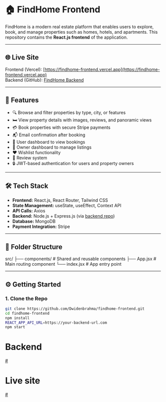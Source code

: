 # 🏠 FindHome Frontend

FindHome is a modern real estate platform that enables users to explore, book, and manage properties such as homes, hotels, and apartments. This repository contains the **React.js frontend** of the application.

---

## 🌐 Live Site

Frontend (Vercel): [https://findhome-frontend.vercel.app](https://findhome-frontend.vercel.app)  
Backend (GitHub): [FindHome Backend](https://github.com/Dwidenbrahma/findhome-backend)

---

## 🚀 Features

- 🔍 Browse and filter properties by type, city, or features
- 🛏️ View property details with images, reviews, and panoramic views
- 💳 Book properties with secure Stripe payments
- 📬 Email confirmation after booking
- 🧾 User dashboard to view bookings
- 🏢 Owner dashboard to manage listings
- ❤️ Wishlist functionality
- 📝 Review system
- 🔒 JWT-based authentication for users and property owners

---

## 🛠️ Tech Stack

- **Frontend:** React.js, React Router, Tailwind CSS
- **State Management:** useState, useEffect, Context API
- **API Calls:** Axios
- **Backend:** Node.js + Express.js (via [backend repo](https://github.com/Dwidenbrahma/findhome-backend))
- **Database:** MongoDB
- **Payment Integration:** Stripe

---

## 📁 Folder Structure

src/
├── components/ # Shared and reusable components
├── App.jsx # Main routing component
└── index.jsx # App entry point



---

## ⚙️ Getting Started

### 1. Clone the Repo

```bash
git clone https://github.com/Dwidenbrahma/findhome-frontend.git
cd findhome-frontend
npm install
REACT_APP_API_URL=https://your-backend-url.com
npm start
```
# Backend 
[#](https://github.com/Dwidenbrahma/findhome-backend)
# Live site
[#](https://findhome-frontend-naqjhk7u4-dwidens-projects.vercel.app/)
